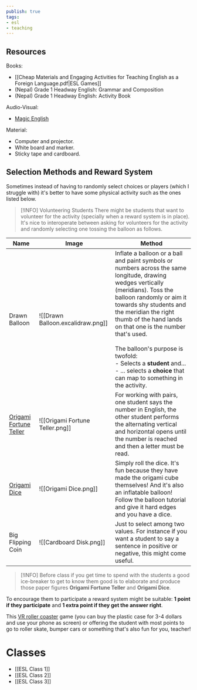 ```yaml
---
publish: true
tags:
- esl
- teaching
---
```


## Resources
Books:
- [[Cheap Materials and Engaging Activities for Teaching English as a Foreign Language.pdf|ESL Games]]
- (Nepal) Grade 1 Headway English: Grammar and Composition
- (Nepal) Grade 1 Headway English: Activity Book

Audio-Visual:
- [Magic English](https://www.youtube.com/playlist?list=PLL4rJkInfUHUL44tyu1bu7YxwWRukTExx)

Material:
- Computer and projector.
- White board and marker.
- Sticky tape and cardboard.

## Selection Methods and Reward System
Sometimes instead of having to randomly select choices or players (which I struggle with) it's better to have some physical activity such as the ones listed below.

> [!INFO] Volunteering Students
> There might be students that want to volunteer for the activity (specially when a reward system is in place). It's nice to interoperate between asking for volunteers for the activity and randomly selecting one tossing the balloon as follows.


| Name                                                                  | Image                             | Method                                                                                                                                                                                                                                                                                                                                                                                                                                 |
| --------------------------------------------------------------------- | --------------------------------- | -------------------------------------------------------------------------------------------------------------------------------------------------------------------------------------------------------------------------------------------------------------------------------------------------------------------------------------------------------------------------------------------------------------------------------------- |
| Drawn Balloon                                                         | ![[Drawn Balloon.excalidraw.png]] | Inflate a balloon or a ball and paint symbols or numbers across the same longitude, drawing wedges vertically (meridians). Toss the balloon randomly or aim it towards shy students and the meridian the right thumb of the hand lands on that one is the number that's used.<br><br>The balloon's purpose is twofold:<br>- Selects a **student** and...<br>- ...  selects a **choice** that can map to something in the activity.<br> |
| [Origami Fortune Teller](https://www.youtube.com/watch?v=SAhiIlTxUYA) | ![[Origami Fortune Teller.png]]   | For working with pairs, one student says the number in English, the other student performs the alternating vertical and horizontal opens until the number is reached and then a letter must be read.                                                                                                                                                                                                                                   |
| [Origami Dice](https://www.youtube.com/watch?v=8hA1BKyx5lA)           | ![[Origami Dice.png]]             | Simply roll the dice. It's fun because they have made the origami cube themselves! And it's also an inflatable balloon! Follow the balloon tutorial and give it hard edges and you have a dice.                                                                                                                                                                                                                                        |
| Big Flipping Coin                                                     | ![[Cardboard Disk.png]]           | Just to select among two values. For instance if you want a student to say a sentence in positive or negative, this might come useful.                                                                                                                                                                                                                                                                                                 |

> [!INFO] 
> Before class if you get time to spend with the students a good ice-breaker to get to know them good is to elaborate and produce those paper figures **Origami Fortune Teller** and **Origami Dice**.



To encourage them to participate a reward system might be suitable: **1 point if they participate** and **1 extra point if they get the answer right**.

This [VR roller coaster](https://apps.apple.com/es/app/roller-coaster-vr-theme-park/id1029391378?l=en-GB) game (you can buy the plastic case for 3-4 dollars and use your phone as screen) or offering the student with most points to go to roller skate, bumper cars or something that's also fun for you, teacher!

# Classes
- [[ESL Class 1]]
- [[ESL Class 2]]
- [[ESL Class 3]]
